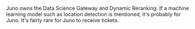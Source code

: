 Juno owns the Data Science Gateway and Dynamic Reranking. If a machine learning
model such as location detection is mentioned, it's probably for Juno. It's
fairly rare for Juno to receive tickets.
